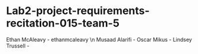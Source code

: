 # Lab2-project-requirements-recitation-015-team-5

Ethan McAleavy - ethanmcaleavy \n
Musaad Alarifi - 
Oscar Mikus -
Lindsey Trussell -
